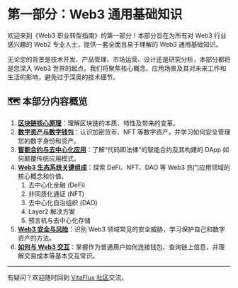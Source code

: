 # 第一部分：Web3 通用基础知识

欢迎来到《Web3 职业转型指南》的第一部分！本部分旨在为所有对 Web3 行业感兴趣的 Web2 专业人士，提供一套全面且易于理解的 Web3 通用基础知识。

无论您的背景是技术开发、产品管理、市场运营、设计还是研究分析，本部分都将是您深入 Web3 世界的起点。我们将聚焦核心概念、应用场景及其对未来工作和生活的影响，避免过于深奥的技术细节。

## 🗺️ 本部分内容概览

1.  **[区块链核心原理](./01-blockchain-fundamentals.md)**：理解区块链的本质、特性及带来的变革。
1.  **[数字资产与数字钱包](./02-digital-assets-wallets.md)**：认识加密货币、NFT 等数字资产，并学习如何安全管理您的数字身份和资产。
1.  **[智能合约与去中心化应用](./03-smart-contracts-dapps.md)**：了解“代码即法律”的智能合约及其构建的 DApp 如何颠覆传统应用模式。
1.  **[Web3 生态系统关键组成](./04-web3-ecosystem-pillars/)**：探索 DeFi、NFT、DAO 等 Web3 热门应用领域的核心概念和价值。
    1.  去中心化金融 (DeFi)
    1.  非同质化通证 (NFT)
    1.  去中心化自治组织 (DAO)
    1.  Layer2 解决方案
    1.  预言机与去中心化存储
1.  **[Web3 安全与风险](./05-web3-security-risks.md)**：识别 Web3 领域常见的安全威胁，学习保护自己和数字资产的方法。
1.  **[如何与 Web3 交互](./06-interacting-with-web3.md)**：掌握作为普通用户如何连接钱包、查询链上信息，并理解交易成本等基本交互常识。

---

有疑问？欢迎随时回到 [VitaFlux 社区](https://t.me/+04_gJoUytQo0MjBl)交流。
